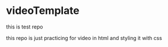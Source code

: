 # videoTemplate
this is test repo

this repo is just practicing for video in html and styling it with css

